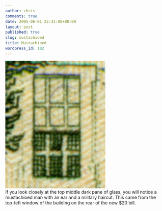 ```yaml
---
author: chris
comments: true
date: 2005-06-01 22:41:00+00:00
layout: post
published: true
slug: mustachioed
title: Mustachioed
wordpress_id: 102
---
```


[![](/static/img/mustachioed_man_on_twenty_rear.jpg)](/static/img/mustachioed_man_on_twenty_rear.jpg)  
If you look closely at the top middle dark pane of glass, you will notice a mustachioed man with an ear and a military haircut.  This came from the top-left window of the building on the rear of the new $20 bill.
